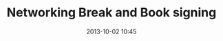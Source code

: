 ---
date: 2013-10-02 10:45
hour: 10:45 – 11:15 am
title: Networking Break and Book signing
name: 
company:
categories: day1
expand: 
---